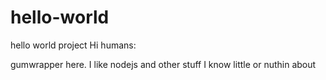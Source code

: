 # hello-world
hello world project
Hi humans:

gumwrapper here.  I like nodejs and other stuff I know little or nuthin about
